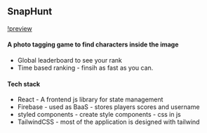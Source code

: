 ## SnapHunt
[!preview](https://github.com/Tribhuwan-Joshi/Snap-Hunt/tree/main/public/preview.png)
#### A photo tagging game to find characters inside the image
- Global leaderboard to see your rank 
- Time based ranking - finsih as fast as you can.

#### Tech stack
-  React  - A frontend js library for state management
- Firebase - used as BaaS - stores players scores and username
- styled components - create style components - css in js
- TailwindCSS - most of the application is designed with tailwind

